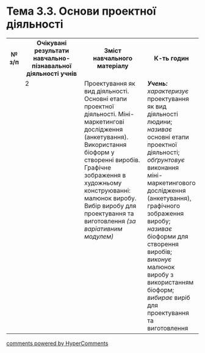 <div id="hypercomments_widget" class="js-hypercomments-widget invisible"></div>

# Тема 3.3. Основи проектної діяльності

<table>
  <tr>
    <td width="10%" align="center"><b>№ з/п</b></td>
    <td width="40%" align="center"><b>Очікувані результати навчально-пізнавальної діяльності учнів</b></td>
    <td width="40%" align="center"><b>Зміст навчального матеріалу</b></td>
    <td width="10%" align="center"><b>К-ть годин</b></td>
  </tr>
  <tr>
<td width="10%" style="vertical-align:top !important;"></td>
<td width="10%" style="vertical-align:top !important;">2</td>
    <td width="40%" style="vertical-align:top !important;">
Проектування як вид діяльності. Основні етапи проектної діяльності. Міні-маркетингові дослідження (анкетування). Використання біоформ у створенні виробів. Графічне зображення в художньому конструюванні: малюнок виробу.<br>
Вибір виробу для проектування та виготовлення <i>(за варіативним модулем)</i>
</td>
    <td width="40%" style="vertical-align:top !important;">
<i><b>Учень:</b></i><br>
<i>характеризує</i> проектування як вид діяльності людини;<br>
<i>називає</i> основні етапи проектної діяльності;<br>
<i>обґрунтовує</i> виконання міні-маркетингового дослідження (анкетування), графічного зображення виробу;<br>
<i>називає</i> біоформи для створення виробів;<br>
<i>виконує</i> малюнок виробу з використанням біоформ;<br>
<i>вибирає</i> виріб для проектування та виготовлення 
</td>
  </tr>
  </tr>
</table>

<div class="js-hypercomments-container">
<a href="http://hypercomments.com" class="hc-link" title="comments widget">comments powered by HyperComments</a>
</div>
